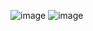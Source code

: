 ![image](https://github.com/user-attachments/assets/5647aabe-d469-4960-83e3-f5ff0ad517c3)
![image](https://github.com/user-attachments/assets/e0a8e272-0d02-4bda-abda-d94688fbd4c4)
